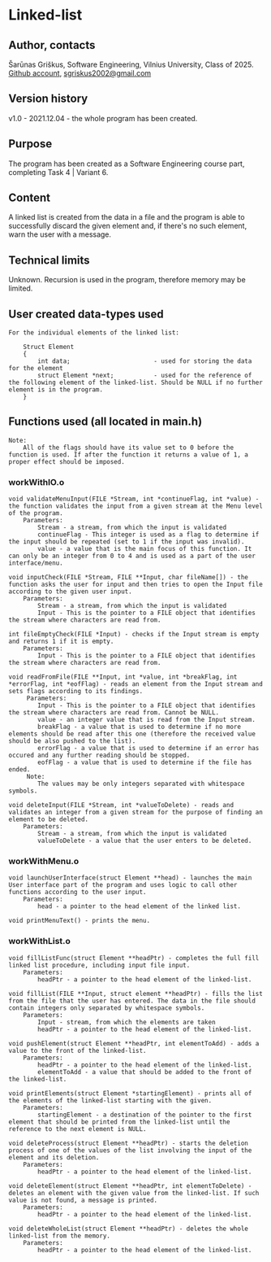# Linked-list

## Author, contacts

Šarūnas Griškus, Software Engineering, Vilnius University, Class of 2025.
[Github account](https://github.com/6ar8nas/), sgriskus2002@gmail.com

## Version history

v1.0 - 2021.12.04 - the whole program has been created.

## Purpose

The program has been created as a Software Engineering course part, completing Task 4 | Variant 6.

## Content

A linked list is created from the data in a file and the program is able to successfully discard the given element and, if there's no such element, warn the user with a message.

## Technical limits

Unknown. Recursion is used in the program, therefore memory may be limited.

## User created data-types used

    For the individual elements of the linked list:

        Struct Element
        {
            int data;                       - used for storing the data for the element
            struct Element *next;           - used for the reference of the following element of the linked-list. Should be NULL if no further element is in the program. 
        }

## Functions used (all located in main.h)

    Note:
        All of the flags should have its value set to 0 before the function is used. If after the function it returns a value of 1, a proper effect should be imposed.

### workWithIO.o

    void validateMenuInput(FILE *Stream, int *continueFlag, int *value) - the function validates the input from a given stream at the Menu level of the program.
        Parameters: 
            Stream - a stream, from which the input is validated
            continueFlag - This integer is used as a flag to determine if the input should be repeated (set to 1 if the input was invalid).
            value - a value that is the main focus of this function. It can only be an integer from 0 to 4 and is used as a part of the user interface/menu.
        
    void inputCheck(FILE *Stream, FILE **Input, char fileName[]) - the function asks the user for input and then tries to open the Input file according to the given user input. 
        Parameters:
            Stream - a stream, from which the input is validated
            Input - This is the pointer to a FILE object that identifies the stream where characters are read from.

    int fileEmptyCheck(FILE *Input) - checks if the Input stream is empty and returns 1 if it is empty.
        Parameters:
            Input - This is the pointer to a FILE object that identifies the stream where characters are read from.
        
    void readFromFile(FILE **Input, int *value, int *breakFlag, int *errorFlag, int *eofFlag) - reads an element from the Input stream and sets flags according to its findings.
         Parameters:
            Input - This is the pointer to a FILE object that identifies the stream where characters are read from. Cannot be NULL.
            value - an integer value that is read from the Input stream. 
            breakFlag - a value that is used to determine if no more elements should be read after this one (therefore the received value should be also pushed to the list). 
            errorFlag - a value that is used to determine if an error has occured and any further reading should be stopped.
            eofFlag - a value that is used to determine if the file has ended.
         Note:
            The values may be only integers separated with whitespace symbols.
        
    void deleteInput(FILE *Stream, int *valueToDelete) - reads and validates an integer from a given stream for the purpose of finding an element to be deleted.
        Parameters:
            Stream - a stream, from which the input is validated 
            valueToDelete - a value that the user enters to be deleted.

### workWithMenu.o

    void launchUserInterface(struct Element **head) - launches the main User interface part of the program and uses logic to call other functions according to the user input.
        Parameters:
            head - a pointer to the head element of the linked list.

    void printMenuText() - prints the menu.

### workWithList.o

    void fillListFunc(struct Element **headPtr) - completes the full fill linked list procedure, including input file input.
        Parameters:
            headPtr - a pointer to the head element of the linked-list.

    void fillList(FILE **Input, struct element **headPtr) - fills the list from the file that the user has entered. The data in the file should contain integers only separated by whitespace symbols.
        Parameters:
            Input - stream, from which the elements are taken
            headPtr - a pointer to the head element of the linked-list.

    void pushElement(struct Element **headPtr, int elementToAdd) - adds a value to the front of the linked-list.
        Parameters:
            headPtr - a pointer to the head element of the linked-list.
            elementToAdd - a value that should be added to the front of the linked-list.

    void printElements(struct Element *startingElement) - prints all of the elements of the linked-list starting with the given.
        Parameters:
            startingElement - a destination of the pointer to the first element that should be printed from the linked-list until the reference to the next element is NULL.

    void deleteProcess(struct Element **headPtr) - starts the deletion process of one of the values of the list involving the input of the element and its deletion.
        Parameters:
            headPtr - a pointer to the head element of the linked-list.

    void deleteElement(struct Element **headPtr, int elementToDelete) - deletes an element with the given value from the linked-list. If such value is not found, a message is printed.
        Parameters:
            headPtr - a pointer to the head element of the linked-list.

    void deleteWholeList(struct Element **headPtr) - deletes the whole linked-list from the memory.
        Parameters:
            headPtr - a pointer to the head element of the linked-list.
